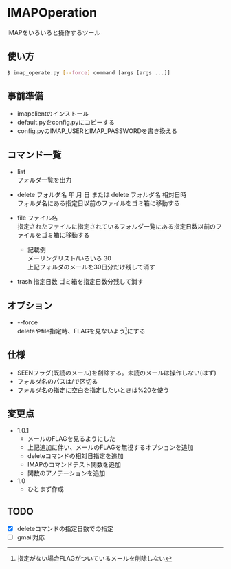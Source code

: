 # IMAPOperation
IMAPをいろいろと操作するツール

## 使い方
```bash
$ imap_operate.py [--force] command [args [args ...]]
```

## 事前準備
* imapclientのインストール
* default.pyをconfig.pyにコピーする
* config.pyのIMAP_USERとIMAP_PASSWORDを書き換える

## コマンド一覧
* list  
フォルダ一覧を出力

* delete フォルダ名 年 月 日 または delete フォルダ名 相対日時  
フォルダ名にある指定日以前のファイルをゴミ箱に移動する

* file ファイル名  
指定されたファイルに指定されているフォルダ一覧にある指定日数以前のファイルをゴミ箱に移動する
    * 記載例  
    メーリングリスト/いろいろ 30  
    上記フォルダのメールを30日分だけ残して消す

* trash 指定日数
ゴミ箱を指定日数分残して消す

## オプション
* --force  
deleteやfile指定時、FLAGを見ないよう[^1]にする

[^1]: 指定がない場合FLAGがついているメールを削除しない

## 仕様
* SEENフラグ(既読のメール)を削除する。未読のメールは操作しない(はず)
* フォルダ名のパスは/で区切る
* フォルダ名の指定に空白を指定したいときは%20を使う

## 変更点
* 1.0.1
    * メールのFLAGを見るようにした
    * 上記追加に伴い、メールのFLAGを無視するオプションを追加
    * deleteコマンドの相対日指定を追加
    * IMAPのコマンドテスト関数を追加
    * 関数のアノテーションを追加
* 1.0
    * ひとまず作成

## TODO
 - [x] deleteコマンドの指定日数での指定
 - [ ] gmail対応
